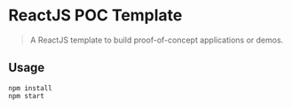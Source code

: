 # ReactJS POC Template

> A ReactJS template to build proof-of-concept applications or demos.

## Usage

```
npm install
npm start
```